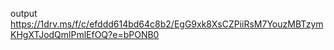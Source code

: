 output
https://1drv.ms/f/c/efddd614bd64c8b2/EgG9xk8XsCZPiiRsM7YouzMBTzymKHgXTJodQmlPmlEfOQ?e=bPONB0
